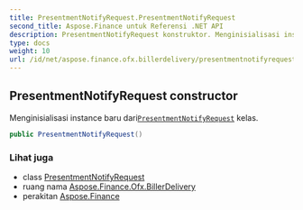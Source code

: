 ```yaml
---
title: PresentmentNotifyRequest.PresentmentNotifyRequest
second_title: Aspose.Finance untuk Referensi .NET API
description: PresentmentNotifyRequest konstruktor. Menginisialisasi instance baru dariPresentmentNotifyRequest kelas.
type: docs
weight: 10
url: /id/net/aspose.finance.ofx.billerdelivery/presentmentnotifyrequest/presentmentnotifyrequest/
---
```

## PresentmentNotifyRequest constructor

Menginisialisasi instance baru dari[`PresentmentNotifyRequest`](../) kelas.

```csharp
public PresentmentNotifyRequest()
```

### Lihat juga

* class [PresentmentNotifyRequest](../)
* ruang nama [Aspose.Finance.Ofx.BillerDelivery](../../presentmentnotifyrequest/)
* perakitan [Aspose.Finance](../../../)



